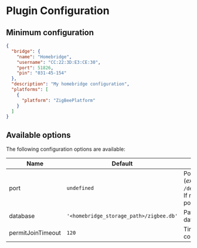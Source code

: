 # Plugin Configuration

## Minimum configuration

```json
{
  "bridge": {
    "name": "Homebridge",
    "username": "CC:22:3D:E3:CE:30",
    "port": 51826,
    "pin": "031-45-154"
  },
  "description": "My homebridge configuration",
  "platforms": [
    {
      "platform": "ZigBeePlatform"
    }
  ]
}
```

## Available options

The following configuration options are available:

| Name              | Default         | Description                                                                                                                    |
|-------------------|---------------------------------------|----------------------------------------------------------------------------------------------------------|
| port              | `undefined`                             | Port for USB stick (_example_: `/dev/tty.usbmodem144`). If not set, it tries to find port automatically. |
| database          | `'<homebridge_storage_path>/zigbee.db'` | Path to zigbee database.                                                                                        |
| permitJoinTimeout | `120`                                   | Timeout of permit join command (seconds).                                                                |
